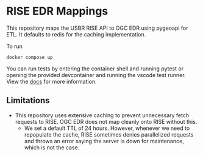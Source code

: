# RISE EDR Mappings

This repository maps the USBR RISE API to OGC EDR using pygeoapi for ETL. It defaults to redis for the caching implementation.

To run

```
docker compose up
```

You can run tests by entering the container shell and running pytest or opening the provided devcontainer and running the vscode test runner. View the [docs](./docs/) for more information.

## Limitations

- This repository uses extensive caching to prevent unnecessary fetch requests to RISE. OGC EDR does not map cleanly onto RISE without this. 
    - We set a default TTL of 24 hours. However, whenever we need to repopulate the cache, RISE sometimes denies parallelized requests and throws an error saying the server is down for maintenance, which is not the case.